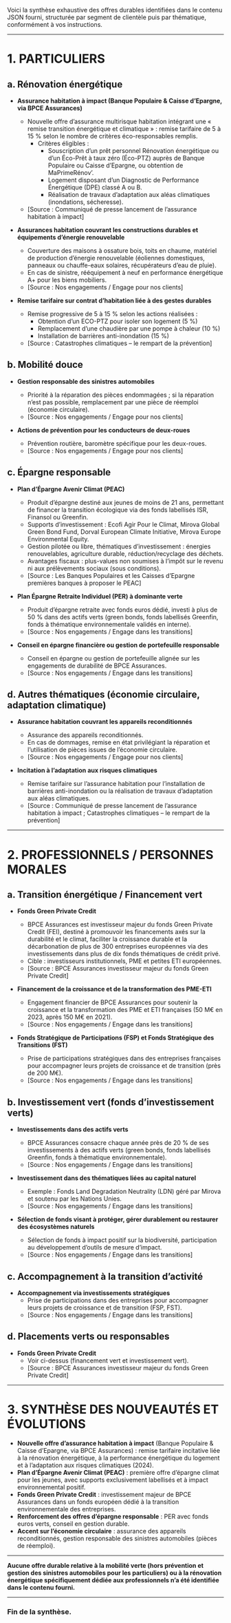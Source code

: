 Voici la synthèse exhaustive des offres durables identifiées dans le contenu JSON fourni, structurée par segment de clientèle puis par thématique, conformément à vos instructions.

---

# 1. PARTICULIERS

## a. Rénovation énergétique

- **Assurance habitation à impact (Banque Populaire & Caisse d’Epargne, via BPCE Assurances)**
  - Nouvelle offre d’assurance multirisque habitation intégrant une « remise transition énergétique et climatique » : remise tarifaire de 5 à 15 % selon le nombre de critères éco-responsables remplis.
    - Critères éligibles :
      - Souscription d’un prêt personnel Rénovation énergétique ou d’un Éco-Prêt à taux zéro (Éco-PTZ) auprès de Banque Populaire ou Caisse d’Epargne, ou obtention de MaPrimeRénov’.
      - Logement disposant d’un Diagnostic de Performance Énergétique (DPE) classé A ou B.
      - Réalisation de travaux d’adaptation aux aléas climatiques (inondations, sécheresse).
  - [Source : Communiqué de presse lancement de l’assurance habitation à impact]

- **Assurances habitation couvrant les constructions durables et équipements d’énergie renouvelable**
  - Couverture des maisons à ossature bois, toits en chaume, matériel de production d’énergie renouvelable (éoliennes domestiques, panneaux ou chauffe-eaux solaires, récupérateurs d’eau de pluie).
  - En cas de sinistre, rééquipement à neuf en performance énergétique A+ pour les biens mobiliers.
  - [Source : Nos engagements / Engage pour nos clients]

- **Remise tarifaire sur contrat d’habitation liée à des gestes durables**
  - Remise progressive de 5 à 15 % selon les actions réalisées :
    - Obtention d’un ECO-PTZ pour isoler son logement (5 %)
    - Remplacement d’une chaudière par une pompe à chaleur (10 %)
    - Installation de barrières anti-inondation (15 %)
  - [Source : Catastrophes climatiques – le rempart de la prévention]

## b. Mobilité douce

- **Gestion responsable des sinistres automobiles**
  - Priorité à la réparation des pièces endommagées ; si la réparation n’est pas possible, remplacement par une pièce de réemploi (économie circulaire).
  - [Source : Nos engagements / Engage pour nos clients]

- **Actions de prévention pour les conducteurs de deux-roues**
  - Prévention routière, baromètre spécifique pour les deux-roues.
  - [Source : Nos engagements / Engage pour nos clients]

## c. Épargne responsable

- **Plan d’Épargne Avenir Climat (PEAC)**
  - Produit d’épargne destiné aux jeunes de moins de 21 ans, permettant de financer la transition écologique via des fonds labellisés ISR, Finansol ou Greenfin.
  - Supports d’investissement : Ecofi Agir Pour le Climat, Mirova Global Green Bond Fund, Dorval European Climate Initiative, Mirova Europe Environmental Equity.
  - Gestion pilotée ou libre, thématiques d’investissement : énergies renouvelables, agriculture durable, réduction/recyclage des déchets.
  - Avantages fiscaux : plus-values non soumises à l’impôt sur le revenu ni aux prélèvements sociaux (sous conditions).
  - [Source : Les Banques Populaires et les Caisses d’Epargne premières banques à proposer le PEAC]

- **Plan Épargne Retraite Individuel (PER) à dominante verte**
  - Produit d’épargne retraite avec fonds euros dédié, investi à plus de 50 % dans des actifs verts (green bonds, fonds labellisés Greenfin, fonds à thématique environnementale validés en interne).
  - [Source : Nos engagements / Engage dans les transitions]

- **Conseil en épargne financière ou gestion de portefeuille responsable**
  - Conseil en épargne ou gestion de portefeuille alignée sur les engagements de durabilité de BPCE Assurances.
  - [Source : Nos engagements / Engage dans les transitions]

## d. Autres thématiques (économie circulaire, adaptation climatique)

- **Assurance habitation couvrant les appareils reconditionnés**
  - Assurance des appareils reconditionnés.
  - En cas de dommages, remise en état privilégiant la réparation et l’utilisation de pièces issues de l’économie circulaire.
  - [Source : Nos engagements / Engage pour nos clients]

- **Incitation à l’adaptation aux risques climatiques**
  - Remise tarifaire sur l’assurance habitation pour l’installation de barrières anti-inondation ou la réalisation de travaux d’adaptation aux aléas climatiques.
  - [Source : Communiqué de presse lancement de l’assurance habitation à impact ; Catastrophes climatiques – le rempart de la prévention]

---

# 2. PROFESSIONNELS / PERSONNES MORALES

## a. Transition énergétique / Financement vert

- **Fonds Green Private Credit**
  - BPCE Assurances est investisseur majeur du fonds Green Private Credit (FEI), destiné à promouvoir les financements axés sur la durabilité et le climat, faciliter la croissance durable et la décarbonation de plus de 300 entreprises européennes via des investissements dans plus de dix fonds thématiques de crédit privé.
  - Cible : investisseurs institutionnels, PME et petites ETI européennes.
  - [Source : BPCE Assurances investisseur majeur du fonds Green Private Credit]

- **Financement de la croissance et de la transformation des PME-ETI**
  - Engagement financier de BPCE Assurances pour soutenir la croissance et la transformation des PME et ETI françaises (50 M€ en 2023, après 150 M€ en 2021).
  - [Source : Nos engagements / Engage dans les transitions]

- **Fonds Stratégique de Participations (FSP) et Fonds Stratégique des Transitions (FST)**
  - Prise de participations stratégiques dans des entreprises françaises pour accompagner leurs projets de croissance et de transition (près de 200 M€).
  - [Source : Nos engagements / Engage dans les transitions]

## b. Investissement vert (fonds d’investissement verts)

- **Investissements dans des actifs verts**
  - BPCE Assurances consacre chaque année près de 20 % de ses investissements à des actifs verts (green bonds, fonds labellisés Greenfin, fonds à thématique environnementale).
  - [Source : Nos engagements / Engage dans les transitions]

- **Investissement dans des thématiques liées au capital naturel**
  - Exemple : Fonds Land Degradation Neutrality (LDN) géré par Mirova et soutenu par les Nations Unies.
  - [Source : Nos engagements / Engage dans les transitions]

- **Sélection de fonds visant à protéger, gérer durablement ou restaurer des écosystèmes naturels**
  - Sélection de fonds à impact positif sur la biodiversité, participation au développement d’outils de mesure d’impact.
  - [Source : Nos engagements / Engage dans les transitions]

## c. Accompagnement à la transition d’activité

- **Accompagnement via investissements stratégiques**
  - Prise de participations dans des entreprises pour accompagner leurs projets de croissance et de transition (FSP, FST).
  - [Source : Nos engagements / Engage dans les transitions]

## d. Placements verts ou responsables

- **Fonds Green Private Credit**
  - Voir ci-dessus (financement vert et investissement vert).
  - [Source : BPCE Assurances investisseur majeur du fonds Green Private Credit]

---

# 3. SYNTHÈSE DES NOUVEAUTÉS ET ÉVOLUTIONS

- **Nouvelle offre d’assurance habitation à impact** (Banque Populaire & Caisse d’Epargne, via BPCE Assurances) : remise tarifaire incitative liée à la rénovation énergétique, à la performance énergétique du logement et à l’adaptation aux risques climatiques (2024).
- **Plan d’Épargne Avenir Climat (PEAC)** : première offre d’épargne climat pour les jeunes, avec supports exclusivement labellisés et à impact environnemental positif.
- **Fonds Green Private Credit** : investissement majeur de BPCE Assurances dans un fonds européen dédié à la transition environnementale des entreprises.
- **Renforcement des offres d’épargne responsable** : PER avec fonds euros verts, conseil en gestion durable.
- **Accent sur l’économie circulaire** : assurance des appareils reconditionnés, gestion responsable des sinistres automobiles (pièces de réemploi).

---

**Aucune offre durable relative à la mobilité verte (hors prévention et gestion des sinistres automobiles pour les particuliers) ou à la rénovation énergétique spécifiquement dédiée aux professionnels n’a été identifiée dans le contenu fourni.**

---

### Fin de la synthèse.